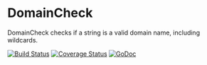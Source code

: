# DomainCheck
DomainCheck checks if a string is a valid domain name, including wildcards.

[![Build Status](https://travis-ci.org/lziest/domaincheck.svg?branch=master)](https://travis-ci.org/lziest/domaincheck)
[![Coverage Status](http://codecov.io/github/lziest/domaincheck/coverage.svg?branch=master)](http://codecov.io/github/lziest/domaincheck?branch=master)
[![GoDoc](https://godoc.org/github.com/lziest/domaincheck?status.png)](https://godoc.org/github.com/lziest/domaincheck)
